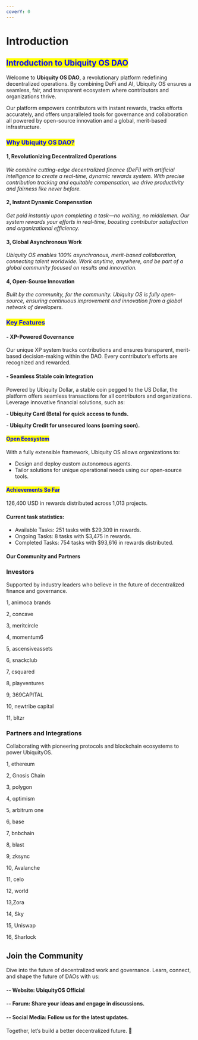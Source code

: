 ```yaml
---
coverY: 0
---
```


# Introduction

## <mark style="color:blue;">Introduction to Ubiquity OS DAO</mark>

Welcome to **Ubiquity OS DAO**, a revolutionary platform redefining decentralized operations. By combining DeFi and AI, Ubiquity OS ensures a seamless, fair, and transparent ecosystem where contributors and organizations thrive.

Our platform empowers contributors with instant rewards, tracks efforts accurately, and offers unparalleled tools for governance and collaboration all powered by open-source innovation and a global, merit-based infrastructure.

### <mark style="color:blue;">Why Ubiquity OS DAO?</mark>

#### 1, Revolutionizing Decentralized Operations

_We combine cutting-edge decentralized finance (DeFi) with artificial intelligence to create a real-time, dynamic rewards system. With precise contribution tracking and equitable compensation, we drive productivity and fairness like never before._

#### 2, Instant Dynamic Compensation

_Get paid instantly upon completing a task—no waiting, no middlemen. Our system rewards your efforts in real-time, boosting contributor satisfaction and organizational efficiency._

#### 3, Global Asynchronous Work

_Ubiquity OS enables 100% asynchronous, merit-based collaboration, connecting talent worldwide. Work anytime, anywhere, and be part of a global community focused on results and innovation._

#### 4, Open-Source Innovation

_Built by the community, for the community. Ubiquity OS is fully open-source, ensuring continuous improvement and innovation from a global network of developers._

### <mark style="color:blue;">Key Features</mark>

#### - XP-Powered Governance

Our unique XP system tracks contributions and ensures transparent, merit-based decision-making within the DAO. Every contributor’s efforts are recognized and rewarded.

#### - Seamless Stable coin Integration

Powered by Ubiquity Dollar, a stable coin pegged to the US Dollar, the platform offers seamless transactions for all contributors and organizations. Leverage innovative financial solutions, such as:

**- Ubiquity Card (Beta) for quick access to funds.**

**- Ubiquity Credit for unsecured loans (coming soon).**

#### <mark style="color:blue;">Open Ecosystem</mark>

With a fully extensible framework, Ubiquity OS allows organizations to:

* Design and deploy custom autonomous agents.
* Tailor solutions for unique operational needs using our open-source tools.

#### <mark style="color:blue;">Achievements So Far</mark>

126,400 USD in rewards distributed across 1,013 projects.

#### Current task statistics:

* Available Tasks: 251 tasks with $29,309 in rewards.
* Ongoing Tasks: 8 tasks with $3,475 in rewards.
* Completed Tasks: 754 tasks with $93,616 in rewards distributed.

#### Our Community and Partners

### Investors

Supported by industry leaders who believe in the future of decentralized finance and governance.

1, animoca brands



2, concave

3, meritcircle

4, momentum6

5, ascensiveassets

6, snackclub

7, csquared

8, playventures

9, 369CAPITAL

10, newtribe capital

11, bltzr

### Partners and Integrations

Collaborating with pioneering protocols and blockchain ecosystems to power UbiquityOS.

1, ethereum

2, Gnosis Chain

3, polygon

4, optimism

5, arbitrum one

6, base

7, bnbchain

8, blast

9, zksync

10, Avalanche

11, celo

12, world

13,Zora

14, Sky

15, Uniswap

16, Sharlock

## Join the Community

Dive into the future of decentralized work and governance. Learn, connect, and shape the future of DAOs with us:

#### &#x20;              --  Website: UbiquityOS Official

#### &#x20;              -- Forum: Share your ideas and engage in discussions.

#### &#x20;              -- Social Media: Follow us for the latest updates.



Together, let’s build a better decentralized future. 🚀
